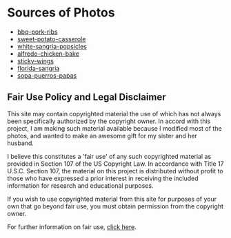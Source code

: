 # Sources of Photos

- [bbq-pork-ribs](http://www.recipestation.com/wp-content/uploads/sites/736/2015/09/dreamstime_s_9613497.jpg)
- [sweet-potato-casserole](https://search.chow.com/thumbnail/640/0/www.chowstatic.com/assets/recipe_photos/30197_sweet_potato_casserole.jpg)
- [white-sangria-popsicles](http://www.bourbonandhoney.com/wp-content/uploads/2014/06/Mango-Lime-White-Sangria-Popsicles-BourbonAndHoney.com-1-e1403750594690.jpg)
- [alfredo-chicken-bake](https://images-gmi-pmc.edge-generalmills.com/da38d508-e52d-4fb1-8754-8365821b591b.jpg)
- [sticky-wings](http://lh3.ggpht.com/_OaYG005JPDs/THrXcAWINxI/AAAAAAAABxg/g1NeurAIrLk/s640/Asian%20Sticky%20Wings%20close.jpg)
- [florida-sangria](https://lh3.googleusercontent.com/l03saKXbP2Q0ghBGKfajqxl-G-0G5NsAmH9D69IfRw93HdX1enLOxxl6defw4fV1tUh_JArtXvv9UHRy6oAYSwGwORfl7JMXwKQwoSTF=w800-l68)
- [sopa-puerros-papas](http://images-gmi-pmc.edge-generalmills.com/9b91505a-6926-4486-8479-c264156f33a4.jpg)

## Fair Use Policy and Legal Disclaimer

This site may contain copyrighted material the use of which has not always been
specifically authorized by the copyright owner. In accord with this project,
I am making such material available because I modified most of the photos, and
wanted to make an awesome gift for my sister and her husband.

I believe this constitutes a 'fair use' of any such copyrighted material as
provided in Section 107 of the US Copyright Law. In accordance with
Title 17 U.S.C. Section 107, the material on this project is distributed without
profit to those who have expressed a prior interest in receiving the included
information for research and educational purposes.

If you wish to use copyrighted material from this site for purposes of your own
that go beyond fair use, you must obtain permission from the copyright owner.

For further information on fair use, [click here](http://www4.law.cornell.edu/uscode/html/uscode17/usc_sec_17_00000107----000-.html).
